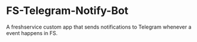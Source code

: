 # FS-Telegram-Notify-Bot
A freshservice custom app that sends notifications to Telegram whenever a event happens in FS.

